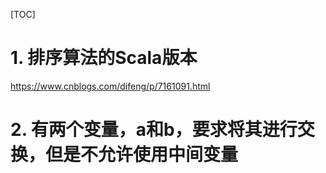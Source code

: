 [TOC]

# 1. 排序算法的Scala版本

https://www.cnblogs.com/difeng/p/7161091.html

# 2. 有两个变量，a和b，要求将其进行交换，但是不允许使用中间变量

